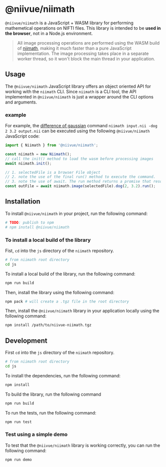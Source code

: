 # @niivue/niimath

`@niivue/niimath` is a JavaScript + WASM library for performing mathemetical operations on NIFTI files. This library is intended to be **used in the browser**, not in a Node.js environment.

> All image processing operations are performed using the WASM build of [niimath](https://github.com/rordenlab/niimath), making it much faster than a pure JavaScript implementation. The image processing takes place in a separate worker thread, so it won't block the main thread in your application.

## Usage

The `@niivue/niimath` JavaScript library offers an object oriented API for working with the `niimath` CLI. Since `niimath` is a CLI tool, the API implemented in `@niivue/niimath` is just a wrapper around the CLI options and arguments. 

### example

For example, the [difference of gaussian](https://www.biorxiv.org/content/biorxiv/early/2022/09/17/2022.09.14.507937.full.pdf) command `niimath input.nii -dog 2 3.2 output.nii` can be executed using the following `@niivue/niimath` JavaScript code:

```javascript
import { Niimath } from '@niivue/niimath';

const niimath = new Niimath();
// call the init() method to load the wasm before processing images
await niimath.init();

// 1. selectedFile is a browser File object
// 2. note the use of the final run() method to execute the command. 
// 3. note the use of await. The run method returns a promise that resolves to the output file if the command is successful.
const outFile = await niimath.image(selectedFile).dog(2, 3.2).run();
```

## Installation

To install `@niivue/niimath` in your project, run the following command:

```bash
# TODO: publish to npm
# npm install @niivue/niimath
```

### To install a local build of the library

Fist, `cd` into the `js` directory of the `niimath` repository.

```bash
# from niimath root directory
cd js
```

To install a local build of the library, run the following command:

```bash
npm run build
```

Then, install the library using the following command:

```bash
npm pack # will create a .tgz file in the root directory
```

Then, install the `@niivue/niimath` library in your application locally using the following command:

```bash
npm install /path/to/niivue-niimath.tgz
```

## Development

First `cd` into the `js` directory of the `niimath` repository.

```bash
# from niimath root directory
cd js
```

To install the dependencies, run the following command:

```bash
npm install
```

To build the library, run the following command

```bash
npm run build
```

To run the tests, run the following command:

```bash
npm run test
```

### Test using a simple demo

To test that the `@niivue/niimath` library is working correctly, you can run the following command:

```bash
npm run demo
```



